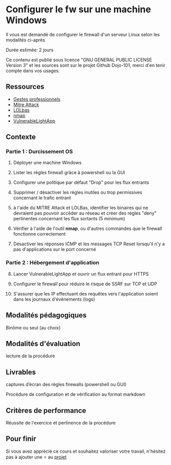 # Configurer le fw sur une machine Windows

Il vous est demandé de configurer le firewall d'un serveur Linux selon les modalités ci-après

Durée estimée: 2 jours

Ce contenu est publié sous licence "GNU GENERAL PUBLIC LICENSE Version 3" et les sources sont sur le projet Github Dojo-101, merci d'en tenir compte dans vos usages.

## Ressources

* [Gestes professionnels](https://github.com/Aif4thah/Dojo-101)
* [Mitre Attack](https://attack.mitre.org/)
* [LOLbas](https://lolbas-project.github.io/)
* [nmap](https://nmap.org/)
* [VulnerableLightApp](https://github.com/Aif4thah/VulnerableLightApp)


## Contexte

### Partie 1 : Durcissement OS

1. Déployer une machine Windows

2. Lister les règles firewall grâce à powershell ou la GUI

3. Configurer une politique par défaut "Drop" pour les flux entrants 

4. Supprimer / désactiver les règles inutiles ou trop permissives concernant le trafic entrant

5. à l'aide du MITRE Attack et LOLBas, identifier les binaires qui ne devraient pas pouvoir accéder au réseau et créer des règles "deny" pertinentes concernant les flux sortants (5 minimum)

6. Vérifier à l'aide de l'outil **nmap**, ou d'autres commandes que le firewall fonctionne correctement

7. Désactiver les réponses ICMP et les messages TCP Reset lorsqu'il n'y a pas d'applications sur le port concerné

### Partie 2 : Hébergement d'application

8. Lancer VulnerableLightApp et ouvrir un flux entrant pour HTTPS

9. Configurer le firewall pour réduire le risque de SSRF sur TCP et UDP

10. S'assurer que les IP effectuant des requêtes vers l'application soient dans les journaux d'événements (logs)


## Modalités pédagogiques

Binôme ou seul (au choix)

## Modalités d'évaluation

lecture de la procédure

## Livrables

captures d’écran des règles firewalls (powershell ou GUI)

Procédure de configuration et de vérification au format markdown

## Critères de performance

Réussite de l'exercice et pertinence de la procédure


## Pour finir

Si vous avez apprécié ce cours et souhaitez valoriser votre travail, n'hésitez pas à ajouter une ⭐ au [projet](https://github.com/Aif4thah/Dojo-101)